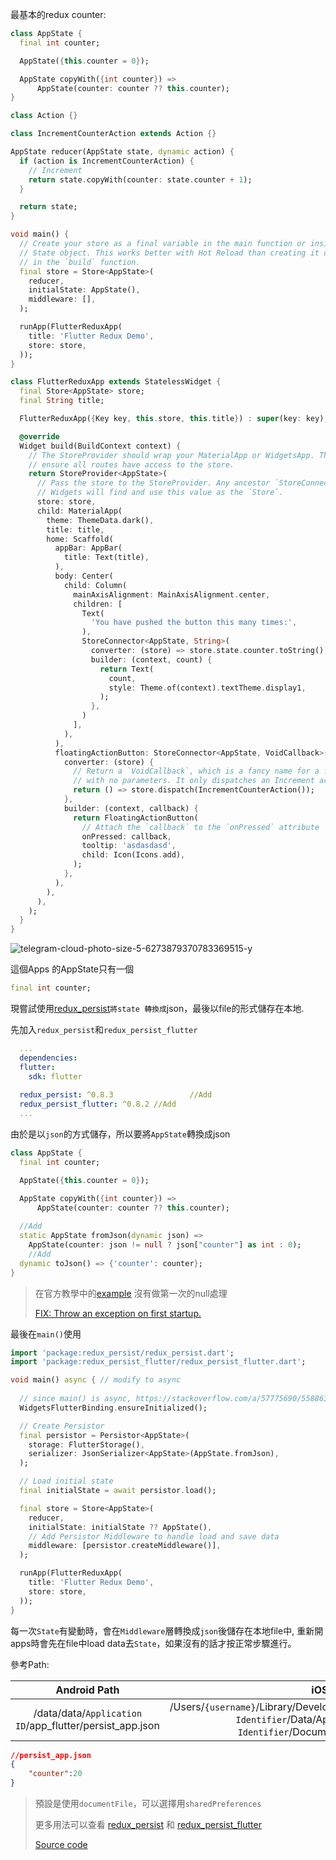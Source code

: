 最基本的redux counter: 

```dart
class AppState {
  final int counter;

  AppState({this.counter = 0});

  AppState copyWith({int counter}) =>
      AppState(counter: counter ?? this.counter);
}

class Action {}

class IncrementCounterAction extends Action {}

AppState reducer(AppState state, dynamic action) {
  if (action is IncrementCounterAction) {
    // Increment
    return state.copyWith(counter: state.counter + 1);
  }

  return state;
}

void main() {
  // Create your store as a final variable in the main function or inside a
  // State object. This works better with Hot Reload than creating it directly
  // in the `build` function.
  final store = Store<AppState>(
    reducer,
    initialState: AppState(),
    middleware: [],
  );

  runApp(FlutterReduxApp(
    title: 'Flutter Redux Demo',
    store: store,
  ));
}

class FlutterReduxApp extends StatelessWidget {
  final Store<AppState> store;
  final String title;

  FlutterReduxApp({Key key, this.store, this.title}) : super(key: key);

  @override
  Widget build(BuildContext context) {
    // The StoreProvider should wrap your MaterialApp or WidgetsApp. This will
    // ensure all routes have access to the store.
    return StoreProvider<AppState>(
      // Pass the store to the StoreProvider. Any ancestor `StoreConnector`
      // Widgets will find and use this value as the `Store`.
      store: store,
      child: MaterialApp(
        theme: ThemeData.dark(),
        title: title,
        home: Scaffold(
          appBar: AppBar(
            title: Text(title),
          ),
          body: Center(
            child: Column(
              mainAxisAlignment: MainAxisAlignment.center,
              children: [
                Text(
                  'You have pushed the button this many times:',
                ),
                StoreConnector<AppState, String>(
                  converter: (store) => store.state.counter.toString(),
                  builder: (context, count) {
                    return Text(
                      count,
                      style: Theme.of(context).textTheme.display1,
                    );
                  },
                )
              ],
            ),
          ),
          floatingActionButton: StoreConnector<AppState, VoidCallback>(
            converter: (store) {
              // Return a `VoidCallback`, which is a fancy name for a function
              // with no parameters. It only dispatches an Increment action.
              return () => store.dispatch(IncrementCounterAction());
            },
            builder: (context, callback) {
              return FloatingActionButton(
                // Attach the `callback` to the `onPressed` attribute
                onPressed: callback,
                tooltip: 'asdasdasd',
                child: Icon(Icons.add),
              );
            },
          ),
        ),
      ),
    );
  }
}
```

![telegram-cloud-photo-size-5-6273879370783369515-y](./media/telegram-cloud-photo-size-5-6273879370783369515-y.jpg)



這個Apps 的AppState只有一個

```dart
final int counter;
```

現嘗試使用[redux_persist](https://github.com/Cretezy/redux_persist)`將state 轉換成`json，最後以file的形式儲存在本地.

先加入`redux_persist`和`redux_persist_flutter`

```yaml
  ...
  dependencies:
  flutter:
    sdk: flutter
  
  redux_persist: ^0.8.3					//Add
  redux_persist_flutter: ^0.8.2 //Add
  ...
```



由於是以`json`的方式儲存，所以要將`AppState`轉換成json

```dart
class AppState {
  final int counter;

  AppState({this.counter = 0});

  AppState copyWith({int counter}) =>
      AppState(counter: counter ?? this.counter);
      
  //Add
  static AppState fromJson(dynamic json) =>
    AppState(counter: json != null ? json["counter"] as int : 0);
	//Add
  dynamic toJson() => {'counter': counter};
}
```

>  在官方教學中的[example](https://github.com/Cretezy/redux_persist/blob/master/packages/redux_persist_flutter/example/redux_persist_flutter_example.dart) 沒有做第一次的null處理
>
> [FIX: Throw an exception on first startup.](https://github.com/Cretezy/redux_persist/pull/38)



最後在`main()`使用

```dart
import 'package:redux_persist/redux_persist.dart';
import 'package:redux_persist_flutter/redux_persist_flutter.dart';

void main() async { // modify to async
  
  // since main() is async, https://stackoverflow.com/a/57775690/5588637
  WidgetsFlutterBinding.ensureInitialized();

  // Create Persistor
  final persistor = Persistor<AppState>(
    storage: FlutterStorage(),
    serializer: JsonSerializer<AppState>(AppState.fromJson),
  );

  // Load initial state
  final initialState = await persistor.load();

  final store = Store<AppState>(
    reducer,
    initialState: initialState ?? AppState(),
    // Add Persistor Middleware to handle load and save data
    middleware: [persistor.createMiddleware()],
  );

  runApp(FlutterReduxApp(
    title: 'Flutter Redux Demo',
    store: store,
  ));
}
```



每一次`State`有變動時，會在`Middleware`層轉換成`json`後儲存在本地file中, 重新開apps時會先在file中load data去`State`，如果沒有的話才按正常步驟進行。



參考Path:

|                       Android Path                       |                           iOS Path                           |
| :------------------------------------------------------: | :----------------------------------------------------------: |
| /data/data/`Application ID`/app_flutter/persist_app.json | /Users/`{username}`/Library/Developer/CoreSimulator/Devices/`Devices Identifier`/Data/Application/`Application Identifier`/Documents/persist_app.json |

```json
//persist_app.json
{
	"counter":20
}
```



> 預設是使用`documentFile`，可以選擇用`sharedPreferences`
>
> 更多用法可以查看 [redux_persist](https://pub.dev/packages/redux_persist) 和 [redux_persist_flutter](https://pub.dartlang.org/packages/redux_persist_flutter)
>
> [Source code](https://github.com/WingCH/try_redux_persist)

